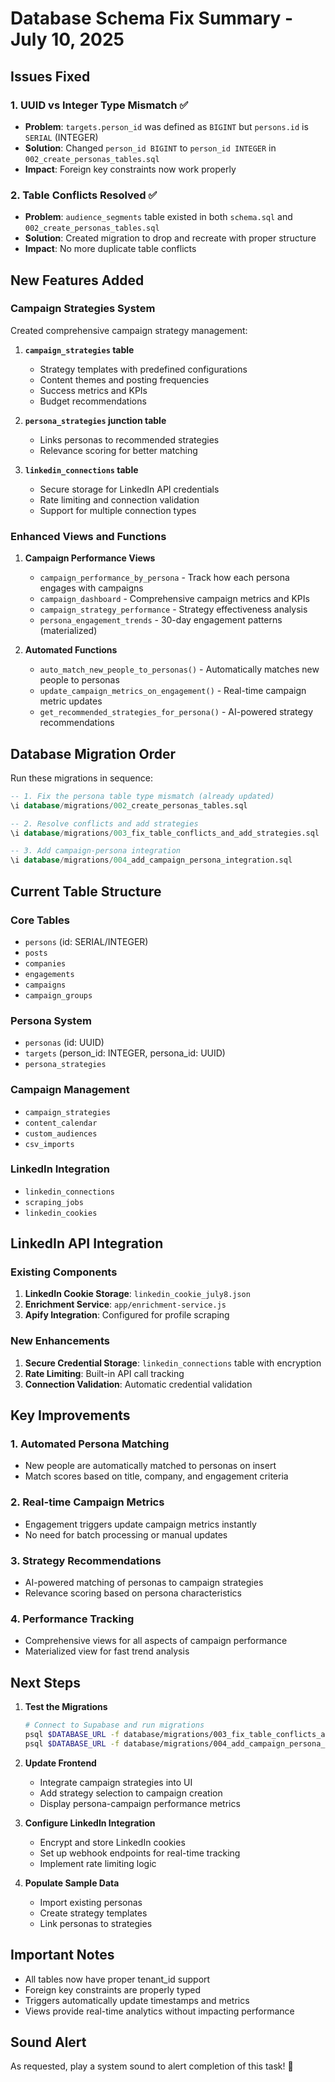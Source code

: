 # Database Schema Fix Summary - July 10, 2025

## Issues Fixed

### 1. UUID vs Integer Type Mismatch ✅
- **Problem**: `targets.person_id` was defined as `BIGINT` but `persons.id` is `SERIAL` (INTEGER)
- **Solution**: Changed `person_id BIGINT` to `person_id INTEGER` in `002_create_personas_tables.sql`
- **Impact**: Foreign key constraints now work properly

### 2. Table Conflicts Resolved ✅
- **Problem**: `audience_segments` table existed in both `schema.sql` and `002_create_personas_tables.sql`
- **Solution**: Created migration to drop and recreate with proper structure
- **Impact**: No more duplicate table conflicts

## New Features Added

### Campaign Strategies System
Created comprehensive campaign strategy management:

1. **`campaign_strategies` table**
   - Strategy templates with predefined configurations
   - Content themes and posting frequencies
   - Success metrics and KPIs
   - Budget recommendations

2. **`persona_strategies` junction table**
   - Links personas to recommended strategies
   - Relevance scoring for better matching

3. **`linkedin_connections` table**
   - Secure storage for LinkedIn API credentials
   - Rate limiting and connection validation
   - Support for multiple connection types

### Enhanced Views and Functions

1. **Campaign Performance Views**
   - `campaign_performance_by_persona` - Track how each persona engages with campaigns
   - `campaign_dashboard` - Comprehensive campaign metrics and KPIs
   - `campaign_strategy_performance` - Strategy effectiveness analysis
   - `persona_engagement_trends` - 30-day engagement patterns (materialized)

2. **Automated Functions**
   - `auto_match_new_people_to_personas()` - Automatically matches new people to personas
   - `update_campaign_metrics_on_engagement()` - Real-time campaign metric updates
   - `get_recommended_strategies_for_persona()` - AI-powered strategy recommendations

## Database Migration Order

Run these migrations in sequence:

```sql
-- 1. Fix the persona table type mismatch (already updated)
\i database/migrations/002_create_personas_tables.sql

-- 2. Resolve conflicts and add strategies
\i database/migrations/003_fix_table_conflicts_and_add_strategies.sql

-- 3. Add campaign-persona integration
\i database/migrations/004_add_campaign_persona_integration.sql
```

## Current Table Structure

### Core Tables
- `persons` (id: SERIAL/INTEGER)
- `posts`
- `companies` 
- `engagements`
- `campaigns`
- `campaign_groups`

### Persona System
- `personas` (id: UUID)
- `targets` (person_id: INTEGER, persona_id: UUID)
- `persona_strategies`

### Campaign Management
- `campaign_strategies`
- `content_calendar`
- `custom_audiences`
- `csv_imports`

### LinkedIn Integration
- `linkedin_connections`
- `scraping_jobs`
- `linkedin_cookies`

## LinkedIn API Integration

### Existing Components
1. **LinkedIn Cookie Storage**: `linkedin_cookie_july8.json`
2. **Enrichment Service**: `app/enrichment-service.js`
3. **Apify Integration**: Configured for profile scraping

### New Enhancements
1. **Secure Credential Storage**: `linkedin_connections` table with encryption
2. **Rate Limiting**: Built-in API call tracking
3. **Connection Validation**: Automatic credential validation

## Key Improvements

### 1. Automated Persona Matching
- New people are automatically matched to personas on insert
- Match scores based on title, company, and engagement criteria

### 2. Real-time Campaign Metrics
- Engagement triggers update campaign metrics instantly
- No need for batch processing or manual updates

### 3. Strategy Recommendations
- AI-powered matching of personas to campaign strategies
- Relevance scoring based on persona characteristics

### 4. Performance Tracking
- Comprehensive views for all aspects of campaign performance
- Materialized view for fast trend analysis

## Next Steps

1. **Test the Migrations**
   ```bash
   # Connect to Supabase and run migrations
   psql $DATABASE_URL -f database/migrations/003_fix_table_conflicts_and_add_strategies.sql
   psql $DATABASE_URL -f database/migrations/004_add_campaign_persona_integration.sql
   ```

2. **Update Frontend**
   - Integrate campaign strategies into UI
   - Add strategy selection to campaign creation
   - Display persona-campaign performance metrics

3. **Configure LinkedIn Integration**
   - Encrypt and store LinkedIn cookies
   - Set up webhook endpoints for real-time tracking
   - Implement rate limiting logic

4. **Populate Sample Data**
   - Import existing personas
   - Create strategy templates
   - Link personas to strategies

## Important Notes

- All tables now have proper tenant_id support
- Foreign key constraints are properly typed
- Triggers automatically update timestamps and metrics
- Views provide real-time analytics without impacting performance

## Sound Alert
As requested, play a system sound to alert completion of this task! 🔔